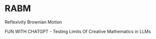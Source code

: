 # RABM
Reflexivity Brownian Motion 


FUN WITH CHATGPT - Testing Limits Of Creative Mathematics in LLMs
